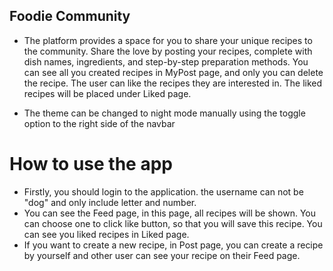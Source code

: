 ## Foodie Community

* The platform provides a space for you to share your unique recipes to the community. Share the love by posting your recipes, complete with dish names, ingredients, and step-by-step preparation methods. You can see all you created recipes in MyPost page, and only you can delete the recipe. The user can like the recipes they are interested in. The liked recipes will be placed under Liked page.

* The theme can be changed to night mode manually using the toggle option to the right side of the navbar

# How to use the app

* Firstly, you should login to the application. the username can not be "dog" and only include letter and number.
* You can see the Feed page, in this page, all recipes will be shown. You can choose one to click like button, so that you will save this recipe. You can see you liked recipes in Liked page.
* If you want to create a new recipe, in Post page, you can create a recipe by yourself and other user can see your recipe on their Feed page.